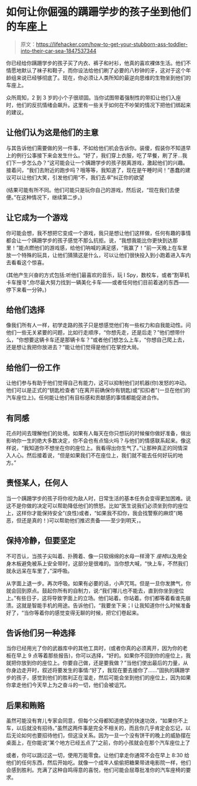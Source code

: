 # 如何让你倔强的蹒跚学步的孩子坐到他们的车座上

> 原文：<https://lifehacker.com/how-to-get-your-stubborn-ass-toddler-into-their-car-sea-1847537344>

你已经给你蹒跚学步的孩子买了内衣、裤子和衬衫，他真的喜欢裸体生活。他们不情愿地默认了袜子和鞋子，而你设法给他们刷了必要的八秒钟的牙，这对于这个年龄组来说已经够彻底了。现在，你必须让人类所知的最逆向思维的生物坐到他们的车座上。



众所周知，2 到 3 岁的小个子很顽固。当你试图带着强制性的带扣让他们入座时，他们的反抗情绪会飙升。这里有一些关于如何在不吵架的情况下把他们绑起来的建议。

## 让他们认为这是他们的主意

与其告诉他们需要做的另一件事，不如给他们机会告诉你。装傻，假装你不知道早上的例行公事接下来会发生什么。“好了，我们穿上衣服，吃了早餐，刷了牙...我们下一步怎么办？”这可能会让一个蹒跚学步的孩子脱离游戏，激起他们的兴趣。接着问，“我们去附近的跑步吗？哦等等，我知道了，现在是午睡时间！”愚蠢的建议可以让他们大笑，引发他们用“不，我们去*车*”纠正你的欲望

(结果可能有所不同。他们可能只是玩你自己的游戏，然后说，“现在我们去便便。”在这种情况下，继续第二步。)

## 让它成为一个游戏

你可能会想，我不想把它变成一个游戏，我只是想让他们这样做，任何有趣的事情都会让一个蹒跚学步的孩子感觉不那么抗拒。说，“我想我能比你更快到达那里！”能点燃他们的游戏感，给他们呐喊的满足感，“我赢了！”前一天晚上在车里放一个特殊的玩具，让他们猜猜这是什么，可以让他们很快投入到小跑着进入车内去看看这个惊喜。

(其他产生兴奋的方式包括:听他们最喜欢的音乐，玩 I Spy，数校车，或者“割草机卡车搜寻”,你尽最大努力找到一辆美化卡车——或者任何他们目前着迷的东西——停下来看一分钟。)

## 给他们选择

像我们所有人一样，初学走路的孩子只是想感觉他们有一些权力和自我能动性。问他们一些无关紧要的问题，比如行走顺序，“你想先走，还是后走？”他们想带什么，“你想要这辆卡车还是那辆卡车？”或者他们想怎么上车，“你想自己爬上去，还是想让我把你放进去？”能让他们觉得是他们在掌控大局。

## 给他们一份工作

让他们参与有助于他们觉得自己有能力，这可以抑制他们对机器(你)发怒的冲动。他们可以是正式的“钥匙检查者”(在离开前确保你有钥匙)或“扣扣者”(一旦在他们的汽车座位上)。任何能让他们有目标感和贡献感的事情都能促进合作。

## 有同感

花点时间去理解他们的处境。如果有人每天在你只想玩的时候催你做好准备，做出影响你一生的绝大多数决定，你不会也有点恼火吗？与他们的情感联系起来。像这样说，“我知道你不想坐在你的座位上。我看得出你生气了。”让那种真正的同情深入人心。然后接着说，“但是如果我们不在座位上，我们就不能去任何好玩的地方。”

## 责怪某人，任何人

当一个蹒跚学步的孩子将你视为敌人时，日常生活的基本任务会变得更加困难。说这不是你做的决定可以帮助降低他们的愤怒。比如“医生说我们必须坐到你的座位上，这样你才能保持安全”(良性)或者，“如果我不扣你，我会找警察的麻烦”(略恶，但还是真的！)可以帮助他们推迟责备——至少到明天，。

## 保持冷静，但要坚定

不可否认，当孩子尖叫着、扑腾着、像一只软绵绵的水母一样滑下 *座椅*以及用全身木板避免被系上安全带时，这部分是很难的。当你想大喊，“快上车，不然我们就永远呆在车里了，”深呼吸。

从字面上退一步。再次呼吸。如果有必要的话，小声咒骂。但是一旦你发脾气，你就会回到原点。鼓起你所有的自制力，说:“我们哪儿也不能去，直到你坐到座位上。”有些日子，这将导致字面上的立场。他们站着。你站着。你们都等着看谁先崩溃。这就是智能手机的用途。告诉他们，“我要坐下来；l 让我知道你什么时候准备好了，“当你等着你的感觉变得无聊的时候，把它们卷起来。

## 告诉他们另一种选择

当你已经用光了你的武器库中的其他工具时，(或者你真的必须离开，因为你的老板在早上 9 点等着那些报告)，你可以选择，“好的。如果你不回到你的座位上，我就把你放到你的座位上。你要自己做，还是要我做？”当他们使出最后的力量，从你身边走开时，叙述将要发生的事情:“好了，我现在要去接你了……”固执的蹒跚学步的孩子，感觉到他们的胜利正在溜走，然后可能会坐到他们的座位上，因为如果你拿走他们今天早上为之奋斗的一切，他们会被诅咒。

## 后果和贿赂

虽然可能没有育儿专家会同意，但每个父母都知道绝望的快速功效，“如果你不上车，以后就没有招待。”虽然这两件事是完全不相关的，而且你几乎肯定会忘记，以后无论如何也要招待他们，但这没关系。因为一旦一个没有饼干的晚上的威胁摆在桌面上，在你能说“某个地方已经五点了”之前，你的小孩就会在那个汽车座位上了

或者，你可以跳过这一切，使用万能零食。让他们拿走你通常不会在早上 8:30 给他们的任何东西，然后开始吃。就像一个成年人偷偷把糖果带进电影院一样，他们会感到胜利。充满了这种自鸣得意的喜悦，他们可能会屈尊批准你的汽车座椅的要求。